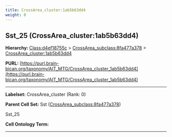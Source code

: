 ```yaml
---
title: CrossArea_cluster:1ab5b63dd4
weight: 8
---
```

## Sst_25 (CrossArea_cluster:1ab5b63dd4)
<b>Hierarchy: </b>
[Class:d4ef18755c](../Class_d4ef18755c) >
[CrossArea_subclass:8fa477a378](../CrossArea_subclass_8fa477a378) >
[CrossArea_cluster:1ab5b63dd4](../CrossArea_cluster_1ab5b63dd4)

**PURL:** [https://purl.brain-bican.org/taxonomy/AIT_MTG/CrossArea_cluster_1ab5b63dd4](https://purl.brain-bican.org/taxonomy/AIT_MTG/CrossArea_cluster_1ab5b63dd4)

---


**Labelset:** CrossArea_cluster (Rank: 0)

**Parent Cell Set:** Sst ([CrossArea_subclass:8fa477a378](../CrossArea_subclass_8fa477a378))

Sst_25


**Cell Ontology Term:** 

[MARKER GENES.]: #


---

[TRANSFERRED ANNOTATIONS.]: #


[AUTHOR ANNOTATION FIELDS.]: #

